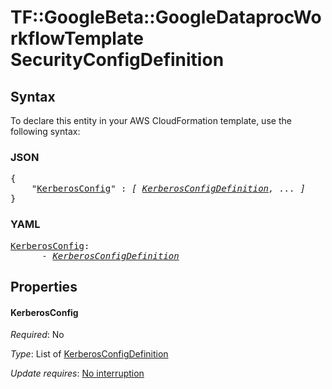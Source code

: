 # TF::GoogleBeta::GoogleDataprocWorkflowTemplate SecurityConfigDefinition

## Syntax

To declare this entity in your AWS CloudFormation template, use the following syntax:

### JSON

<pre>
{
    "<a href="#kerberosconfig" title="KerberosConfig">KerberosConfig</a>" : <i>[ <a href="kerberosconfigdefinition.md">KerberosConfigDefinition</a>, ... ]</i>
}
</pre>

### YAML

<pre>
<a href="#kerberosconfig" title="KerberosConfig">KerberosConfig</a>: <i>
      - <a href="kerberosconfigdefinition.md">KerberosConfigDefinition</a></i>
</pre>

## Properties

#### KerberosConfig

_Required_: No

_Type_: List of <a href="kerberosconfigdefinition.md">KerberosConfigDefinition</a>

_Update requires_: [No interruption](https://docs.aws.amazon.com/AWSCloudFormation/latest/UserGuide/using-cfn-updating-stacks-update-behaviors.html#update-no-interrupt)

